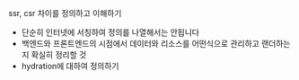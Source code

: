 ssr, csr 차이를 정의하고 이해하기
- 단순히 인터넷에 서칭하여 정의를 나열해서는 안됩니다
- 백엔드와 프론트엔드의 시점에서 데이터와 리소스를 어떤식으로 관리하고 랜더하는지 확실히 정리할 것
- hydration에 대하여 정의하기